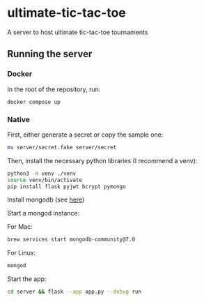 # ultimate-tic-tac-toe
A server to host ultimate tic-tac-toe tournaments

## Running the server

### Docker

In the root of the repository, run:
```
docker compose up
```

### Native

First, either generate a secret or copy the sample one:
```bash
mv server/secret.fake server/secret
```

Then, install the necessary python libraries (I recommend a venv):
```bash
python3 -m venv ./venv
source venv/bin/activate
pip install flask pyjwt bcrypt pymongo
```

Install mongodb (see [here](https://www.mongodb.com/docs/manual/installation/))

Start a mongod instance:

For Mac: 
```bash
brew services start mongodb-community@7.0
```

For Linux:
```bash
mongod
```

Start the app:
```bash
cd server && flask --app app.py --debug run
```
